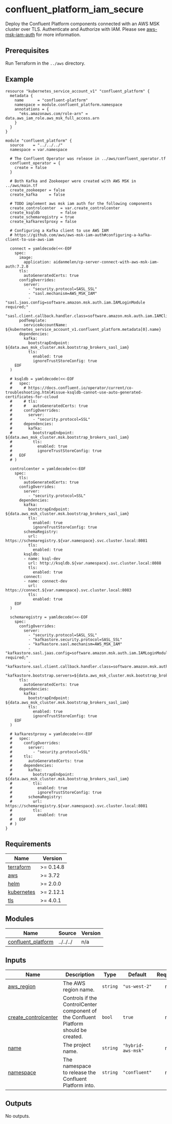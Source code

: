 # confluent_platform_iam_secure

Deploy the Confluent Platform components connected with an AWS MSK cluster over TLS. Authenticate and Authorize with IAM. Please see [aws-msk-iam-auth](https://github.com/aws/aws-msk-iam-auth) for more information.

## Prerequisites

Run Terraform in the `../aws` directory.

<!-- BEGINNING OF PRE-COMMIT-TERRAFORM DOCS HOOK -->

## Example

```hcl
resource "kubernetes_service_account_v1" "confluent_platform" {
  metadata {
    name      = "confluent-platform"
    namespace = module.confluent_platform.namespace
    annotations = {
      "eks.amazonaws.com/role-arn" = data.aws_iam_role.aws_msk_full_access.arn
    }
  }
}

module "confluent_platform" {
  source    = "../../../"
  namespace = var.namespace

  # The Confluent Operator was release in ../aws/confluent_operator.tf
  confluent_operator = {
    create = false
  }

  # Both Kafka and Zookeeper were created with AWS MSK in ../aws/main.tf
  create_zookeeper = false
  create_kafka     = false

  # TODO implement aws msk iam auth for the following components
  create_controlcenter  = var.create_controlcenter
  create_ksqldb         = false
  create_schemaregistry = true
  create_kafkarestproxy = false

  # Configuring a Kafka client to use AWS IAM
  # https://github.com/aws/aws-msk-iam-auth#configuring-a-kafka-client-to-use-aws-iam

  connect = yamldecode(<<-EOF
    spec:
      image:
        application: aidanmelen/cp-server-connect-with-aws-msk-iam-auth:7.2.0
      tls:
        autoGeneratedCerts: true
      configOverrides:
        server:
          - "security.protocol=SASL_SSL"
          - "sasl.mechanism=AWS_MSK_IAM"
          - "sasl.jaas.config=software.amazon.msk.auth.iam.IAMLoginModule required;"
          - "sasl.client.callback.handler.class=software.amazon.msk.auth.iam.IAMClientCallbackHandler"
      podTemplate:
        serviceAccountName: ${kubernetes_service_account_v1.confluent_platform.metadata[0].name}
      dependencies:
        kafka:
          bootstrapEndpoint: ${data.aws_msk_cluster.msk.bootstrap_brokers_sasl_iam}
          tls:
            enabled: true
            ignoreTrustStoreConfig: true
    EOF
  )

  # ksqldb = yamldecode(<<-EOF
  #   spec:
  #     # https://docs.confluent.io/operator/current/co-troubleshooting.html#issue-ksqldb-cannot-use-auto-generated-certificates-for-ccloud
  #     # tls:
  #     #   autoGeneratedCerts: true
  #     configOverrides:
  #       server:
  #         - "security.protocol=SSL"
  #     dependencies:
  #       kafka:
  #         bootstrapEndpoint: ${data.aws_msk_cluster.msk.bootstrap_brokers_sasl_iam}
  #         tls:
  #           enabled: true
  #           ignoreTrustStoreConfig: true
  #   EOF
  # )

  controlcenter = yamldecode(<<-EOF
    spec:
      tls:
        autoGeneratedCerts: true
      configOverrides:
        server:
          - "security.protocol=SSL"
      dependencies:
        kafka:
          bootstrapEndpoint: ${data.aws_msk_cluster.msk.bootstrap_brokers_sasl_iam}
          tls:
            enabled: true
            ignoreTrustStoreConfig: true
        schemaRegistry:
          url: https://schemaregistry.${var.namespace}.svc.cluster.local:8081
          tls:
            enabled: true
        ksqldb:
        - name: ksql-dev
          url: http://ksqldb.${var.namespace}.svc.cluster.local:8088
          tls:
            enabled: true
        connect:
        - name: connect-dev
          url:  https://connect.${var.namespace}.svc.cluster.local:8083
          tls:
            enabled: true
    EOF
  )

  schemaregistry = yamldecode(<<-EOF
    spec:
      configOverrides:
        server:
          - "security.protocol=SASL_SSL"
          - "kafkastore.security.protocol=SASL_SSL"
          - "kafkastore.sasl.mechanism=AWS_MSK_IAM"
          - "kafkastore.sasl.jaas.config=software.amazon.msk.auth.iam.IAMLoginModule required;"
          - "kafkastore.sasl.client.callback.handler.class=software.amazon.msk.auth.iam.IAMClientCallbackHandler"
          - "kafkastore.bootstrap.servers=${data.aws_msk_cluster.msk.bootstrap_brokers_sasl_iam}"
      tls:
        autoGeneratedCerts: true
      dependencies:
        kafka:
          bootstrapEndpoint: ${data.aws_msk_cluster.msk.bootstrap_brokers_sasl_iam}
          tls:
            enabled: true
            ignoreTrustStoreConfig: true
    EOF
  )

  # kafkarestproxy = yamldecode(<<-EOF
  #   spec:
  #     configOverrides:
  #       server:
  #         - "security.protocol=SSL"
  #     tls:
  #       autoGeneratedCerts: true
  #     dependencies:
  #       kafka:
  #         bootstrapEndpoint: ${data.aws_msk_cluster.msk.bootstrap_brokers_sasl_iam}
  #         tls:
  #           enabled: true
  #           ignoreTrustStoreConfig: true
  #       schemaRegistry:
  #         url: https://schemaregistry.${var.namespace}.svc.cluster.local:8081
  #         tls:
  #           enabled: true
  #   EOF
  # )
}
```

## Requirements

| Name | Version |
|------|---------|
| <a name="requirement_terraform"></a> [terraform](#requirement\_terraform) | >= 0.14.8 |
| <a name="requirement_aws"></a> [aws](#requirement\_aws) | >= 3.72 |
| <a name="requirement_helm"></a> [helm](#requirement\_helm) | >= 2.0.0 |
| <a name="requirement_kubernetes"></a> [kubernetes](#requirement\_kubernetes) | >= 2.12.1 |
| <a name="requirement_tls"></a> [tls](#requirement\_tls) | >= 4.0.1 |
## Modules

| Name | Source | Version |
|------|--------|---------|
| <a name="module_confluent_platform"></a> [confluent\_platform](#module\_confluent\_platform) | ../../../ | n/a |
## Inputs

| Name | Description | Type | Default | Required |
|------|-------------|------|---------|:--------:|
| <a name="input_aws_region"></a> [aws\_region](#input\_aws\_region) | The AWS region name. | `string` | `"us-west-2"` | no |
| <a name="input_create_controlcenter"></a> [create\_controlcenter](#input\_create\_controlcenter) | Controls if the ControlCenter component of the Confluent Platform should be created. | `bool` | `true` | no |
| <a name="input_name"></a> [name](#input\_name) | The project name. | `string` | `"hybrid-aws-msk"` | no |
| <a name="input_namespace"></a> [namespace](#input\_namespace) | The namespace to release the Confluent Platform into. | `string` | `"confluent"` | no |
## Outputs

No outputs.
<!-- END OF PRE-COMMIT-TERRAFORM DOCS HOOK -->

